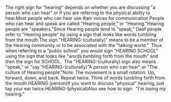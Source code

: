 The right sign for "hearing" depends on whether you are discussing "a person 
	who can hear" or if you are referring to the physical ability to hear.Most people who can hear use their voices for communication.People who can hear and speak are called "Hearing people," or "Hearing."Hearing people are "speakers."Since Hearing people tend to "speak," Deaf people refer to "Hearing people" 
	by using a sign that looks like words tumbling from the mouth.The sign "HEARING-(culturally)" means to be a member of the Hearing community 
	or to be associated with the "talking world."  Thus when referring to a 
	"public school" you would sign "HEARING SCHOOL" using the sign that looks 
	like "words tumbling forth from the mouth" and then the sign for SCHOOL.  
	The "HEARING-(culturally) sign also means "speak," or "say."HEARING-(culturally)"A person who can hear" or "The culture of Hearing people."Note: The movement is a small rotation. Up, forward, down, and back. Repeat 
	twice. Think of words tumbling forth from the mouth.HEARING (person)If you want to discuss "physical" hearing, just tap your ear 
	twice.HEARING-(physical)Also see how to sign:  "I'm losing my 
hearing."